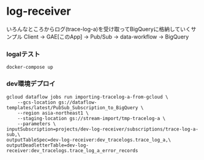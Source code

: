 # log-receiver

いろんなところからログ(trace-log-a)を受け取ってBigQueryに格納していくサンプル
Client -> GAE[このApp] -> Pub/Sub -> data-workflow -> BigQuery

### logalテスト
```
docker-compose up
```

### dev環境デプロイ
```
gcloud dataflow jobs run importing-tracelog-a-from-gcloud \
    --gcs-location gs://dataflow-templates/latest/PubSub_Subscription_to_BigQuery \
    --region asia-northeast1 \
    --staging-location gs://stream-import/tmp-tracelog-a \
    --parameters \
inputSubscription=projects/dev-log-receiver/subscriptions/trace-log-a-sub,\
outputTableSpec=dev-log-receiver:dev_tracelogs.trace_log_a,\
outputDeadletterTable=dev-log-receiver:dev_tracelogs.trace_log_a_error_records

```
